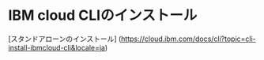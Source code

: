 # IBM cloud CLIのインストール

[スタンドアローンのインストール] (https://cloud.ibm.com/docs/cli?topic=cli-install-ibmcloud-cli&locale=ja)

